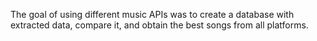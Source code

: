The goal of using different music APIs was to create a database with extracted data, compare it, and obtain the best songs from all platforms.

